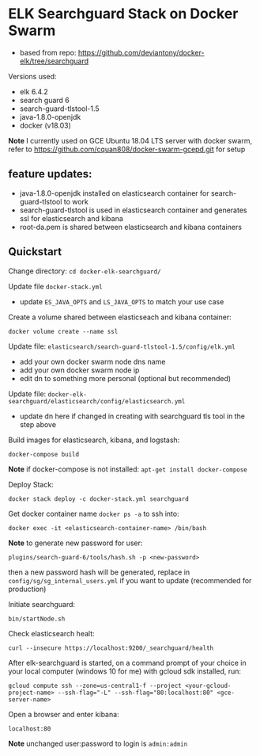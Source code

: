 # ELK Searchguard Stack on Docker Swarm

- based from repo: https://github.com/deviantony/docker-elk/tree/searchguard

Versions used:

- elk 6.4.2
- search guard 6
- search-guard-tlstool-1.5
- java-1.8.0-openjdk
- docker (v18.03)

**Note** I currently used on GCE Ubuntu 18.04 LTS server with docker swarm, refer to https://github.com/cquan808/docker-swarm-gcepd.git for setup

## feature updates:

- java-1.8.0-openjdk installed on elasticsearch container for search-guard-tlstool to work
- search-guard-tlstool is used in elasticsearch container and generates ssl for elasticsearch and kibana
- root-da.pem is shared between elasticsearch and kibana containers

## Quickstart

Change directory:
`cd docker-elk-searchguard/`

Update file `docker-stack.yml`

- update `ES_JAVA_OPTS` and `LS_JAVA_OPTS` to match your use case

Create a volume shared between elasticseach and kibana container:

`docker volume create --name ssl`

Update file: `elasticsearch/search-guard-tlstool-1.5/config/elk.yml`

- add your own docker swarm node dns name
- add your own docker swarm node ip
- edit dn to something more personal (optional but recommended)

Update file: `docker-elk-searchguard/elasticsearch/config/elasticsearch.yml`

- update dn here if changed in creating with searchguard tls tool in the step above

Build images for elasticsearch, kibana, and logstash:

`docker-compose build`

**Note** if docker-compose is not installed: `apt-get install docker-compose`

Deploy Stack:

`docker stack deploy -c docker-stack.yml searchguard`

Get docker container name `docker ps -a` to ssh into:

`docker exec -it <elasticsearch-container-name> /bin/bash`

**Note** to generate new password for user: 

`plugins/search-guard-6/tools/hash.sh -p <new-password>`

then a new password hash will be generated, replace in `config/sg/sg_internal_users.yml` if you want to update (recommended for production)

Initiate searchguard:

`bin/startNode.sh`

Check elasticsearch healt:

`curl --insecure https://localhost:9200/_searchguard/health`

After elk-searchguard is started, on a command prompt of your choice in your local computer (windows 10 for me) with gcloud sdk installed, run:

`gcloud compute ssh --zone=us-central1-f --project <your-gcloud-project-name> --ssh-flag="-L" --ssh-flag="80:localhost:80" <gce-server-name>`

Open a browser and enter kibana:

`localhost:80`

**Note** unchanged user:password to login is `admin:admin`

